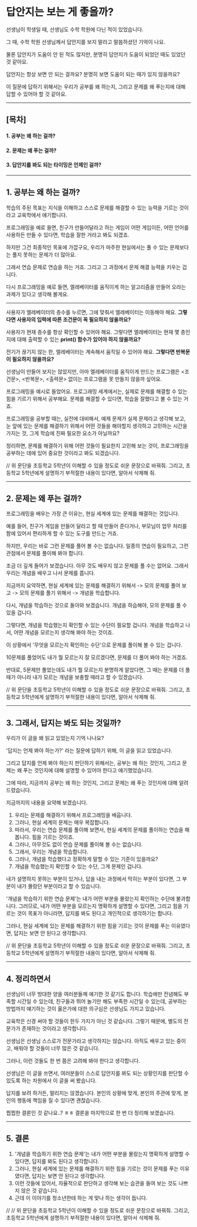 # 답안지는 보는 게 좋을까?
선생님이 학생일 때, 선생님도 수학 학원에 다닌 적이 있었습니다.

그 때, 수학 학원 선생님께서 답안지를 보지 말라고 말씀하셨던 기억이 나요.

물론 답안지가 도움이 안 된 적도 많지만, 분명히 답안지가 도움이 되었던 때도 있었던 것 같아요.

답안지는 항상 보면 안 되는 걸까요? 분명히 보면 도움이 되는 때가 있지 않을까요?

이 질문에 답하기 위해서는 우리가 공부를 왜 하는지, 그리고 문제를 왜 푸는지에 대해 답할 수 있어야 할 것 같아요.

---

## [목차]
#### 1. 공부는 왜 하는 걸까?
#### 2. 문제는 왜 푸는 걸까?
#### 3. 답안지를 봐도 되는 타이밍은 언제인 걸까?

---

## 1. 공부는 왜 하는 걸까?

학습의 주된 목표는 지식을 이해하고 스스로 문제를 해결할 수 있는 능력을 기르는 것이라고 교육학에서 얘기합니다.

프로그래밍을 예로 들면, 친구가 만들어달라고 하는 게임이 어떤 게임이든, 어떤 언어를 사용하든 만들 수 있다면, 학습을 잘한 거라고 봐도 되겠죠.

하지만 그건 최종적인 목표에 가깝구요, 우리가 마주한 현실에서는 풀 수 있는 문제보다는 풀지 못하는 문제가 더 많아요.

그래서 연습 문제로 연습을 하는 거죠. 그리고 그 과정에서 문제 해결 능력을 키우는 겁니다.

다시 프로그래밍을 예로 들면, 엘레베이터를 움직이게 하는 알고리즘을 만들어 오라는 과제가 있다고 생각해 볼게요.

---

사용자가 엘레베이터의 층수를 누르면, 그에 맞춰서 엘레베이터는 이동해야 해요. **그렇다면 사용자의 입력에 따른 조건문이 꼭 필요하지 않을까요?**

사용자가 현재 층수를 항상 확인할 수 있어야 해요. 그렇다면 엘레베이터는 현재 몇 층인지에 대해 출력할 수 있는 **print() 함수가 있어야 하지 않을까요?**

전기가 끊기지 않는 한, 엘레베이터는 계속해서 움직일 수 있어야 해요. **그렇다면 반복문이 필요하지 않을까요?**

선생님이 만들어 보지는 않았지만, 아마 엘레베이터를 움직이게 만드는 프로그램은 <조건문>, <반복문>, <출력문> 없이는 프로그램을 못 만들지 않을까 싶어요.

프로그래밍을 예시로 들었어요. 프로그래밍 세계에서는, 실제로 문제를 해결할 수 있는 힘을 기르기 위해서 공부해요. 문제를 해결할 수 있다면, 학습을 잘했다고 볼 수 있는 거죠.

프로그래밍을 공부할 때는, 실전에 대비해서, 예제 문제가 실제 문제라고 생각해 보고, 눈 앞에 있는 문제를 해결하기 위해서 어떤 것들을 해야할지 생각하고 고민하는 시간을 가지는 것, 그게 학습에 진짜 필요한 요소가 아닐까요?

정리하면, 문제를 해결하기 위해 어떤 것들이 필요한지 고민해 보는 것이, 프로그래밍을 공부하는 데에 있어 중요한 것이라고 봐도 되겠습니다.

// 위 문단을 초등학교 5학년이 이해할 수 있을 정도로 쉬운 문장으로 바꿔줘. 그리고, 초등학교 5학년에게 설명하기 부적절한 내용이 있다면, 알아서 삭제해 줘.

---

## 2. 문제는 왜 푸는 걸까?

프로그래밍을 배우는 가장 큰 이유는, 현실 세계에 있는 문제를 해결하는 것입니다.

예를 들어, 친구가 게임을 만들어 달라고 할 때 만들어 준다거나, 부모님이 업무 처리를 함에 있어서 편리하게 할 수 있는 도구를 만드는 거죠.

하지만, 우리는 바로 그런 문제를 풀어 볼 수는 없습니다. 일종의 연습이 필요하고, 그런 관점에서 문제를 풀이해 봐야 합니다.

조금 더 깊게 들어가 보겠습니다. 아무 것도 배우지 않고 문제를 풀 수는 없어요. 그래서 우리는 개념을 배우고 나서 문제를 풉니다.

지금까지 요약하면, 현실 세계에 있는 문제를 해결하기 위해서 -> 모의 문제를 풀어 보고 -> 모의 문제를 풀기 위해서 -> 개념을 학습합니다.

다시, 개념을 학습하는 것으로 돌아와 보겠습니다. 개념을 하습해야, 모의 문제를 풀 수 있을 겁니다.

그렇다면, 개념을 학습했는지 확인할 수 있는 수단이 필요할 겁니다. 개념을 학습하고 나서, 어떤 개념을 모르는지 생각해 봐야 하는 것이죠.

이 상황에서 '무엇을 모르는지 확인하는 수단'으로 문제를 풀이해 볼 수 있는 겁니다.

10문제를 풀었어도 내가 뭘 모르는지 잘 모르겠다면, 문제를 더 풀어 봐야 하는 거겠죠.

반대로, 5문제만 풀었는데도 내가 뭘 모르는지 분명하게 알았다면, 그 때는 문제를 더 풀 때가 아니라 내가 모르는 개념을 보충할 때라고 할 수 있겠습니다.

// 위 문단을 초등학교 5학년이 이해할 수 있을 정도로 쉬운 문장으로 바꿔줘. 그리고, 초등학교 5학년에게 설명하기 부적절한 내용이 있다면, 알아서 삭제해 줘.

---

## 3. 그래서, 답지는 봐도 되는 것일까?

우리가 이 글을 왜 읽고 있었는지 기억 나나요?

'답지는 언제 봐야 하는가?' 라는 질문에 답하기 위해, 이 글을 읽고 있었습니다.

그리고 답지를 언제 봐야 하는지 판단하기 위해서는, 공부는 왜 하는 것인지, 그리고 문제는 왜 푸는 것인지에 대해 설명할 수 있어야 한다고 얘기했었습니다.

그에 따라, 지금까지 공부는 왜 하는 것인지, 그리고 문제는 왜 푸는 것인지에 대해 알려드렸습니다.

지금까지의 내용을 요약해 보겠습니다.

1. 우리는 문제를 해결하기 위해서 프로그래밍을 배웁니다.
2. 그러나, 현실 세계의 문제는 매우 복잡합니다.
3. 따라서, 우리는 연습 문제를 풀이해 보면서, 현실 세계의 문제를 풀이하는 연습을 해 봅니다. 힘을 기르는 것이죠.
4. 그러나, 아무것도 없이 연습 문제를 풀이해 볼 수는 없습니다.
5. 그래서, 우리는 개념을 학습합니다.
6. 그러나, 개념을 학습했다고 정확하게 말할 수 있는 기준이 있을까요?
7. 개념을 학습했는지 확인할 수 있는 수단, 그게 문제인 겁니다.

내가 설명하지 못하는 부분이 있거나, 답을 내는 과정에서 막히는 부분이 있다면, 그 부분이 내가 몰랐던 부분이라고 할 수 있습니다.

'개념을 학습하기 위한 연습 문제'는 내가 어떤 부분을 몰랐는지 확인하는 수단에 불과합니다. 그러므로, 내가 어떤 부분을 모르는지 명확하게 설명할 수 있다면, 그리고 힘을 기르는 것이 목표가 아니라면, 답지를 봐도 된다고 개인적으로 생각하기는 합니다.

그러나, 현실 세계에 있는 문제를 해결하기 위한 힘을 기르는 것이 문제를 푸는 이유였다면, 답지는 보면 안 된다고 생각합니다.

// 위 문단을 초등학교 5학년이 이해할 수 있을 정도로 쉬운 문장으로 바꿔줘. 그리고, 초등학교 5학년에게 설명하기 부적절한 내용이 있다면, 알아서 삭제해 줘.

---

## 4. 정리하면서

선생님이 너무 방대한 양을 여러분들께 얘기한 것 같기도 합니다. 학습에만 전념해도 부족할 시간일 수 있는데, 친구들과 뛰어 놀기만 해도 부족한 시간일 수 있는데, 공부하는 방법까지 얘기하는 것이 옳은가에 대한 의구심은 선생님도 가지고 있습니다.

교육학은 신경 써야 할 것들이 한두 가지가 아닌 것 같습니다. 그렇기 때문에, 별도의 전문가가 존재하는 것이라고 생각합니다.

선생님은 선생님 스스로가 전문가라고 생각하지는 않습니다. 아직도 배우고 있는 중이고, 배워야 할 것들이 너무 많은 것 같습니다.

그러나, 이런 것들도 한 번 쯤은 고려해 봐야 한다고 생각합니다.

선생님은 이 글을 쓰면서, 여러분들이 스스로 답안지를 봐도 되는 상황인지를 판단할 수 있도록 하는 차원에서 이 글을 써 봤습니다.

답지를 보려 하거든, 말리지는 않겠습니다. 본인의 상황에 맞게, 본인의 주관에 맞게, 본인의 행동에 책임을 질 수 있다면 괜찮습니다.

찝찝한 결론인 것 같나요..? ㅎㅎ 결론을 마지막으로 한 번 더 정리해 보겠습니다.

---

## 5. 결론
1. '개념을 학습하기 위한 연습 문제'는 내가 어떤 부분을 몰랐는지 명확하게 설명할 수 있다면, 답지를 봐도 된다고 생각합니다.
2. 그러나, 현실 세계에 있는 문제를 해결하기 위한 힘을 기르는 것이 문제를 푸는 이유였다면, 답지는 보면 안 된다고 생각합니다.
3. 이런 것들에 있어서, 자율적으로 판단하고 생각해 보는 습관을 들여 보는 것도 나쁘지 않은 것 같습니다.
4. 근데 이 이야기를 청소년한테 하는 게 맞나 하는 생각이 듭니다.

// // 위 문단을 초등학교 5학년이 이해할 수 있을 정도로 쉬운 문장으로 바꿔줘. 그리고, 초등학교 5학년에게 설명하기 부적절한 내용이 있다면, 알아서 삭제해 줘.